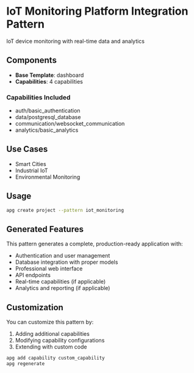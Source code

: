 # IoT Monitoring Platform Integration Pattern

IoT device monitoring with real-time data and analytics

## Components

- **Base Template**: dashboard
- **Capabilities**: 4 capabilities

### Capabilities Included

- auth/basic_authentication
- data/postgresql_database
- communication/websocket_communication
- analytics/basic_analytics

## Use Cases

- Smart Cities
- Industrial IoT
- Environmental Monitoring

## Usage

```bash
apg create project --pattern iot_monitoring
```

## Generated Features

This pattern generates a complete, production-ready application with:

- Authentication and user management
- Database integration with proper models
- Professional web interface
- API endpoints
- Real-time capabilities (if applicable)
- Analytics and reporting (if applicable)

## Customization

You can customize this pattern by:

1. Adding additional capabilities
2. Modifying capability configurations
3. Extending with custom code

```bash
apg add capability custom_capability
apg regenerate
```
